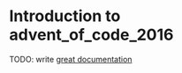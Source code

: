 # Introduction to advent_of_code_2016

TODO: write [great documentation](http://jacobian.org/writing/what-to-write/)
